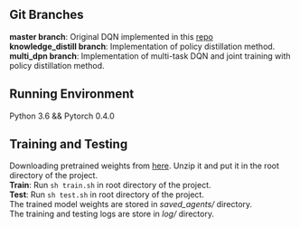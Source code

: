
## Git Branches

**master branch**: Original DQN implemented in this [repo](https://github.com/metalbubble/DeepRL-Tutorials)  
**knowledge_distill branch**: Implementation of policy distillation method.  
**multi_dpn branch**: Implementation of multi-task DQN and joint training with policy distillation method.  

## Running Environment
Python 3.6 && Pytorch 0.4.0

## Training and Testing
Downloading pretrained weights from [here](https://drive.google.com/file/d/1Qg_U0MEQLTiv91YXqljqjZCQbJV-Bbsj/view?usp=sharing). Unzip it and put it in the root directory of the project.  
**Train**: Run `sh train.sh` in root directory of the project.  
**Test**: Run `sh test.sh` in root directory of the project.  
The trained model weights are stored in *saved_agents/* directory.  
The training and testing logs are store in *log/* directory.  
